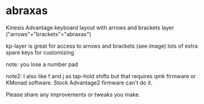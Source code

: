 # abraxas
Kinesis Advantage keyboard layout with arrows and brackets layer ("arrows"+"brackets"="abraxas")

kp-layer is great for access to arrows and brackets (see image)
lots of extra spare keys for customizing

note: you lose a number pad 
 
note2: I also like f and j as tap-hold shifts but that requires qmk firmware or KMonad software. Stock Advantage2 firmware can't do it.

Please share any improvements or tweaks you make.

